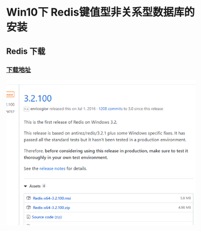 # Win10下 Redis键值型非关系型数据库的安装
## Redis 下载
### [下载地址](https://github.com/MicrosoftArchive/redis/releases "https://github.com/MicrosoftArchive/redis/releases")
![](https://github.com/FishInSalt/MySpiderLearning/blob/master/database/Redis/43.png)
